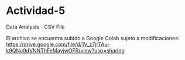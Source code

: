 # Actividad-5
Data Analysis - CSV File

El archivo se encuentra subido a Google Colab sujeto a modificaciones:
https://drive.google.com/file/d/1V_z7jrTAu-k9QNu9dVNNThFeMayjwOFR/view?usp=sharing
